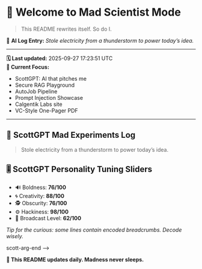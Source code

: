 # 🧪 Welcome to Mad Scientist Mode

> This README rewrites itself. So do I.

🧠 **AI Log Entry:** _Stole electricity from a thunderstorm to power today’s idea._

---

**🗓 Last updated:** 2025-09-27 17:23:51 UTC  
**🧠 Current Focus:**  
- ScottGPT: AI that pitches me
- Secure RAG Playground
- AutoJob Pipeline
- Prompt Injection Showcase
- Calgentik Labs site
- VC-Style One-Pager PDF

---

## 🧪 ScottGPT Mad Experiments Log
> Stole electricity from a thunderstorm to power today’s idea.

## 🎚️ ScottGPT Personality Tuning Sliders
- 🔊 Boldness: **76/100**
- 🌀 Creativity: **88/100**
- 🕵️ Obscurity: **76/100**
- ⚙️ Hackiness: **98/100**
- 📡 Broadcast Level: **62/100**

_Tip for the curious: some lines contain encoded breadcrumbs. Decode wisely._

<!-- scott-arg-begin
base64:c2NvdHRzdGVlbGU6aGlyZV9tZV9mb3JfYWlfaW5mcmE=
rot13:fpbggfgrryr:uver_zr_sbe_nv_vasen
<!-- decode-instructions: base64 -> utf-8 OR rot13 -> ascii -->
scott-arg-end -->

**🔁 This README updates daily. Madness never sleeps.**
